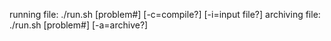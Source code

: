 running file: ./run.sh [problem#] [-c=compile?] [-i=input file?]
archiving file: ./run.sh [problem#] [-a=archive?]